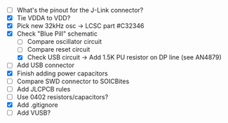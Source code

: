 - [ ] What's the pinout for the J-Link connector?
- [x] Tie VDDA to VDD?
- [x] Pick new 32kHz osc -> LCSC part #C32346
- [x] Check "Blue Pill" schematic
  - [ ] Compare oscillator circuit
  - [ ] Compare reset circuit
  - [x] Check USB circuit -> Add 1.5K PU resistor on DP line (see AN4879)
- [ ] Add USB connector
- [x] Finish adding power capacitors
- [ ] Compare SWD connector to SOICBites
- [ ] Add JLCPCB rules
- [ ] Use 0402 resistors/capacitors?
- [x] Add .gitignore
- [ ] Add VUSB?
